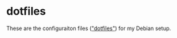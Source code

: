 dotfiles
========

These are the configuraiton files 
(["dotfiles"](http://dotfiles.github.io/)) 
for my Debian setup. 
